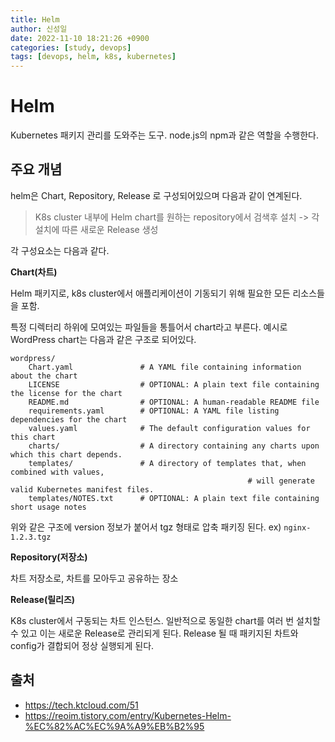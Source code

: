```yaml
---
title: Helm
author: 신성일
date: 2022-11-10 18:21:26 +0900
categories: [study, devops]
tags: [devops, helm, k8s, kubernetes]
---
```


# **Helm**

Kubernetes 패키지 관리를 도와주는 도구. node.js의 npm과 같은 역할을 수행한다.

## **주요 개념**

helm은 Chart, Repository, Release 로 구성되어있으며 다음과 같이 연계된다.

> K8s cluster 내부에 Helm chart를 원하는 repository에서 검색후 설치 -> 각 설치에 따른 새로운 Release 생성

각 구성요소는 다음과 같다.

**Chart(차트)**

Helm 패키지로, k8s cluster에서 애플리케이션이 기동되기 위해 필요한 모든 리소스들을 포함. 

특정 디렉터리 하위에 모여있는 파일들을 통틀어서 chart라고 부른다. 예시로 WordPress chart는 다음과 같은 구조로 되어있다.

```text
wordpress/
	Chart.yaml               # A YAML file containing information about the chart
	LICENSE                  # OPTIONAL: A plain text file containing the license for the chart
	README.md                # OPTIONAL: A human-readable README file
	requirements.yaml        # OPTIONAL: A YAML file listing dependencies for the chart
	values.yaml              # The default configuration values for this chart
	charts/                  # A directory containing any charts upon which this chart depends.
	templates/               # A directory of templates that, when combined with values,
													 # will generate valid Kubernetes manifest files.
	templates/NOTES.txt      # OPTIONAL: A plain text file containing short usage notes
```

위와 같은 구조에 version 정보가 붙어서 tgz 형태로 압축 패키징 된다. ex) `nginx-1.2.3.tgz`

**Repository(저장소)**

차트 저장소로, 차트를 모아두고 공유하는 장소

**Release(릴리즈)**

K8s cluster에서 구동되는 차트 인스턴스. 일반적으로 동일한 chart를 여러 번 설치할 수 있고 이는 새로운 Release로 관리되게 된다. Release 될 때 패키지된 차트와 config가 결합되어 정상 실행되게 된다.



## 출처

- https://tech.ktcloud.com/51
- https://reoim.tistory.com/entry/Kubernetes-Helm-%EC%82%AC%EC%9A%A9%EB%B2%95